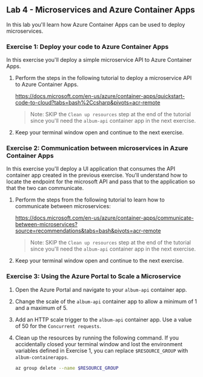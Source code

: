## Lab 4 - Microservices and Azure Container Apps

In this lab you'll learn how Azure Container Apps can be used to deploy microservices.

### Exercise 1: Deploy your code to Azure Container Apps

In this exercise you'll deploy a simple microservice API to Azure Container Apps. 
 
1. Perform the steps in the following tutorial to deploy a microservice API to Azure Container Apps. 

    https://docs.microsoft.com/en-us/azure/container-apps/quickstart-code-to-cloud?tabs=bash%2Ccsharp&pivots=acr-remote

    > Note: SKIP the `Clean up resources` step at the end of the tutorial since you'll need the `album-api` container app in the next exercise.

1. Keep your terminal window open and continue to the next exercise.

### Exercise 2: Communication between microservices in Azure Container Apps

In this exercise you'll deploy a UI application that consumes the API container app created in the previous exercise. You'll understand how to locate the endpoint for the microsoft API and pass that to the application so that the two can communicate.

1. Perform the steps from the following tutorial to learn how to communicate between microservices:

    https://docs.microsoft.com/en-us/azure/container-apps/communicate-between-microservices?source=recommendations&tabs=bash&pivots=acr-remote

    > Note: SKIP the `Clean up resources` step at the end of the tutorial since you'll need the `album-api` container app in the next exercise.

1. Keep your terminal window open and continue to the next exercise.

### Exercise 3: Using the Azure Portal to Scale a Microservice

1. Open the Azure Portal and navigate to your `album-api` container app.

1. Change the scale of the `album-api` container app to allow a minimum of 1 and a maximum of 5.

1. Add an HTTP scale trigger to the `album-api` container app. Use a value of 50 for the `Concurrent requests`.

1. Clean up the resources by running the following command. If you accidentally closed your terminal window and lost the environment variables defined in Exercise 1, you can replace `$RESOURCE_GROUP` with `album-containerapps`.

    ```bash
    az group delete --name $RESOURCE_GROUP
    ```

